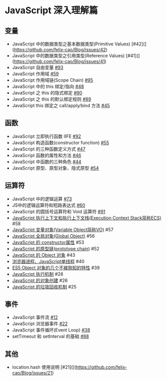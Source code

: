 # JavaScript 深入理解篇

## 变量
- JavaScript 中的数据类型之基本数据类型(Primitive Values) [#42](](https://github.com/felix-cao/Blog/issues/42)
- JavaScript 中的数据类型之引用类型(Reference Values) [#41](](https://github.com/felix-cao/Blog/issues/41)
- JavaScript 自由变量 [#93](https://github.com/felix-cao/Blog/issues/93)
- JavaScript 作用域 [#59](https://github.com/felix-cao/Blog/issues/59)
- JavaScript 作用域链(Scope Chain) [#95](https://github.com/felix-cao/Blog/issues/95)
- JavaScript 中的 this 绑定/指向 [#48](https://github.com/felix-cao/Blog/issues/48)
- JavaScript 之 this 的隐式绑定 [#90](https://github.com/felix-cao/Blog/issues/90)
- JavaScript 之 this 的默认绑定规则 [#89](https://github.com/felix-cao/Blog/issues/89)
- JavaScript this 绑定之  call/apply/bind 方法 [#45](https://github.com/felix-cao/Blog/issues/45)

## 函数
- JavaScript 立即执行函数 IIFE [#92](https://github.com/felix-cao/Blog/issues/92)
- JavaScript 构造函数(constructor function) [#55](https://github.com/felix-cao/Blog/issues/55)
- JavaScript 的三种函数定义方式 [#47](https://github.com/felix-cao/Blog/issues/47)
- JavaScript 函数的属性和方法 [#46](https://github.com/felix-cao/Blog/issues/46)
- JavaScript 中函数的三种角色 [#44](https://github.com/felix-cao/Blog/issues/44)
- JavaScript 原型、原型对象、隐式原型 [#54](](https://github.com/felix-cao/Blog/issues/54))

## 运算符
- JavaScript 中的逻辑运算 [#73](https://github.com/felix-cao/Blog/issues/73)
- JS中的逻辑运算符和短路表达式 [#60](https://github.com/felix-cao/Blog/issues/60)
- JavaScript 的圆括号运算符和 Void 运算符 [#91](https://github.com/felix-cao/Blog/issues/91)
- [JavaScript 执行上下文和执行上下文栈(Execution Context Stack简称ECS)](https://github.com/felix-cao/Blog/issues/58) #58
- [JavaScript 变量对象(Variable Object简称VO)](https://github.com/felix-cao/Blog/issues/57) #57
- [JavaScript 全局对象(Global Object)](https://github.com/felix-cao/Blog/issues/56) #56
- [JavaScript 的 constructor属性](https://github.com/felix-cao/Blog/issues/53) #53
- [JavaScript 的原型链(prototype chain)](https://github.com/felix-cao/Blog/issues/52) #52
- [JavaScript 的 Object 对象](https://github.com/felix-cao/Blog/issues/43) #43
- [浏览器进程、JavaScript单线程](https://github.com/felix-cao/Blog/issues/40) #40
- [ES5 Object 对象的几个不被熟知的特性](https://github.com/felix-cao/Blog/issues/39) #39
- [JavaScript 执行机制](https://github.com/felix-cao/Blog/issues/28) #28
- [JavaScript 的对象创建](https://github.com/felix-cao/Blog/issues/26) #26
- [JavaScript 的垃圾回收机制](https://github.com/felix-cao/Blog/issues/25) #25

## 事件
- JavaScript 事件流 [#12](https://github.com/felix-cao/Blog/issues/12)
- JavaScript 浏览器事件 [#22](https://github.com/felix-cao/Blog/issues/22)
- JavaScript 事件循环(Event Loop) [#38](https://github.com/felix-cao/Blog/issues/38)
- setTimeout 和 setInterval 的基础 [#88](https://github.com/felix-cao/Blog/issues/88)

## 其他
- location.hash 使用说明 [#21](](https://github.com/felix-cao/Blog/issues/21)
